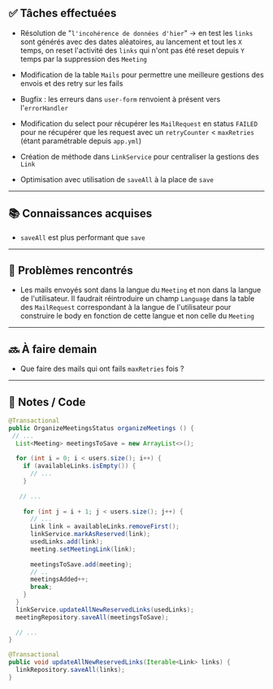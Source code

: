 ## ✅ Tâches effectuées

- Résolution de "`l'incohérence de données d'hier`" -> en test les `links` sont générés avec des dates aléatoires, au lancement et tout les `X` temps, on reset l'activité des `links` qui n'ont pas été reset depuis `Y` temps par la suppression des `Meeting`
	
- Modification de la table `Mails` pour permettre une meilleure gestions des envois et des retry sur les fails
	
- Bugfix : les erreurs dans `user-form` renvoient à présent vers l'`errorHandler`
	
- Modification du select pour récupérer les `MailRequest` en status `FAILED` pour ne récupérer que les request avec un `retryCounter` < `maxRetries` (étant paramétrable depuis `app.yml`)
	
- Création de méthode dans `LinkService` pour centraliser la gestions des `Link`
	
- Optimisation avec utilisation de `saveAll` à la place de `save`
	

---

## 📚 Connaissances acquises

- `saveAll` est plus performant que `save`
	

---

## 🐞 Problèmes rencontrés

- Les mails envoyés sont dans la langue du `Meeting` et non dans la langue de l'utilisateur. Il faudrait réintroduire un champ `Language` dans la table des `MailRequest` correspondant à la langue de l'utilisateur pour construire le body en fonction de cette langue et non celle du `Meeting`
	

---

## 🔜 À faire demain

- Que faire des mails qui ont fails `maxRetries` fois ?
	

---

## 🧩 Notes / Code

```java
@Transactional  
public OrganizeMeetingsStatus organizeMeetings () {  
 // ... 
  List<Meeting> meetingsToSave = new ArrayList<>();  
  
  for (int i = 0; i < users.size(); i++) {  
    if (availableLinks.isEmpty()) {  
      // ...
    }  
  
   // ... 
  
    for (int j = i + 1; j < users.size(); j++) {  
      // ...
      Link link = availableLinks.removeFirst();  
      linkService.markAsReserved(link);  
      usedLinks.add(link);  
      meeting.setMeetingLink(link);  
  
      meetingsToSave.add(meeting);  
	  // ..
      meetingsAdded++;  
      break;  
    }  
  }  
  linkService.updateAllNewReservedLinks(usedLinks);  
  meetingRepository.saveAll(meetingsToSave);  
  
  // ... 
}
```

```java
@Transactional  
public void updateAllNewReservedLinks(Iterable<Link> links) {  
  linkRepository.saveAll(links);  
}
```
